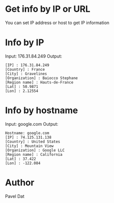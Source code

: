 # Get info by IP or URL
You can set IP address or host to get IP information

# Info by IP
Input: 176.31.84.249
Output:
```
[IP] : 176.31.84.249
[Country] : France
[City] : Gravelines
[Organization] : Baiocco Stephane
[Region name] : Hauts-de-France
[Lat] : 50.9871
[Lon] : 2.12554
```

# Info by hostname
Input: google.com
Output:
```
Hostname: google.com
[IP] : 74.125.131.138
[Country] : United States
[City] : Mountain View
[Organization] : Google LLC
[Region name] : California
[Lat] : 37.422
[Lon] : -122.084
```

# Author
Pavel Dat